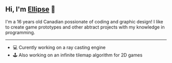 ## Hi, I'm [Ellipse][twitter] 👋

I'm a 16 years old Canadian possionate of coding and graphic design!
I like to create game prototypes and other abtract projects with my knowledge in programming.

---
- 💻 Curently working on a ray casting engine
- 🕹 Also working on an infinite tilemap algorithm for 2D games


[twitter]: https://twitter.com/louka_dubois

